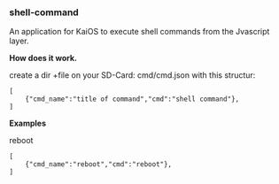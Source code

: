 ### shell-command

An application for KaiOS to execute shell commands from the Jvascript layer.

**How does it work.**

create a dir +file on your SD-Card: cmd/cmd.json
with this structur:
```
[
	{"cmd_name":"title of command","cmd":"shell command"},
]
```

**Examples**

reboot

```
[
	{"cmd_name":"reboot","cmd":"reboot"},
]
```
